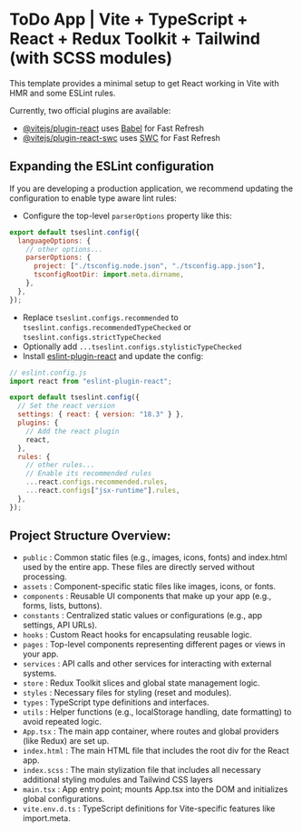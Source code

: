# ToDo App | Vite + TypeScript + React + Redux Toolkit + Tailwind (with SCSS modules)

This template provides a minimal setup to get React working in Vite with HMR and some ESLint rules.

Currently, two official plugins are available:

- [@vitejs/plugin-react](https://github.com/vitejs/vite-plugin-react/blob/main/packages/plugin-react/README.md) uses [Babel](https://babeljs.io/) for Fast Refresh
- [@vitejs/plugin-react-swc](https://github.com/vitejs/vite-plugin-react-swc) uses [SWC](https://swc.rs/) for Fast Refresh

## Expanding the ESLint configuration

If you are developing a production application, we recommend updating the configuration to enable type aware lint rules:

- Configure the top-level `parserOptions` property like this:

```js
export default tseslint.config({
  languageOptions: {
    // other options...
    parserOptions: {
      project: ["./tsconfig.node.json", "./tsconfig.app.json"],
      tsconfigRootDir: import.meta.dirname,
    },
  },
});
```

- Replace `tseslint.configs.recommended` to `tseslint.configs.recommendedTypeChecked` or `tseslint.configs.strictTypeChecked`
- Optionally add `...tseslint.configs.stylisticTypeChecked`
- Install [eslint-plugin-react](https://github.com/jsx-eslint/eslint-plugin-react) and update the config:

```js
// eslint.config.js
import react from "eslint-plugin-react";

export default tseslint.config({
  // Set the react version
  settings: { react: { version: "18.3" } },
  plugins: {
    // Add the react plugin
    react,
  },
  rules: {
    // other rules...
    // Enable its recommended rules
    ...react.configs.recommended.rules,
    ...react.configs["jsx-runtime"].rules,
  },
});
```

## Project Structure Overview:

- `public` : Common static files (e.g., images, icons, fonts) and index.html used by the entire app. These files are directly served without processing.
- `assets` : Component-specific static files like images, icons, or fonts.
- `components` : Reusable UI components that make up your app (e.g., forms, lists, buttons).
- `constants` : Centralized static values or configurations (e.g., app settings, API URLs).
- `hooks` : Custom React hooks for encapsulating reusable logic.
- `pages` : Top-level components representing different pages or views in your app.
- `services` : API calls and other services for interacting with external systems.
- `store` : Redux Toolkit slices and global state management logic.
- `styles` : Necessary files for styling (reset and modules).
- `types` : TypeScript type definitions and interfaces.
- `utils` : Helper functions (e.g., localStorage handling, date formatting) to avoid repeated logic.
- `App.tsx` : The main app container, where routes and global providers (like Redux) are set up.
- `index.html` : The main HTML file that includes the root div for the React app.
- `index.scss` : The main stylization file that includes all necessary additional styling modules and Tailwind CSS layers 
- `main.tsx` : App entry point; mounts App.tsx into the DOM and initializes global configurations.
- `vite.env.d.ts` : TypeScript definitions for Vite-specific features like import.meta.
